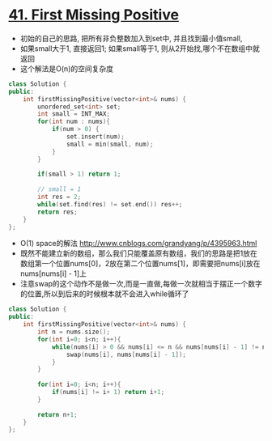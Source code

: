 # [41. First Missing Positive](https://leetcode.com/problems/first-missing-positive/)
* 初始的自己的思路, 把所有非负整数加入到set中, 并且找到最小值small,
* 如果small大于1, 直接返回1; 如果small等于1, 则从2开始找,哪个不在数组中就返回
* 这个解法是O(n)的空间复杂度

```c++
class Solution {
public:
    int firstMissingPositive(vector<int>& nums) {
        unordered_set<int> set;
        int small = INT_MAX;
        for(int num : nums){
            if(num > 0) {
                set.insert(num);
                small = min(small, num);
            }
        }
        
        if(small > 1) return 1;
        
        // small = 1
        int res = 2;
        while(set.find(res) != set.end()) res++;
        return res;                                                                                  
    }
};
```

*  O(1) space的解法  http://www.cnblogs.com/grandyang/p/4395963.html
*  既然不能建立新的数组，那么我们只能覆盖原有数组，我们的思路是把1放在数组第一个位置nums[0]，2放在第二个位置nums[1]，即需要把nums[i]放在nums[nums[i] - 1]上
*  注意swap的这个动作不是做一次,而是一直做,每做一次就相当于摆正一个数字的位置,所以到后来的时候根本就不会进入while循环了

```c++
class Solution {
public:
    int firstMissingPositive(vector<int>& nums) {
        int n = nums.size();
        for(int i=0; i<n; i++){
            while(nums[i] > 0 && nums[i] <= n && nums[nums[i] - 1] != nums[i]){
                swap(nums[i], nums[nums[i] - 1]);
            } 
        }
        
        for(int i=0; i<n; i++){
            if(nums[i] != i+ 1) return i+1;
        }
        
        return n+1;
    }
};
```
